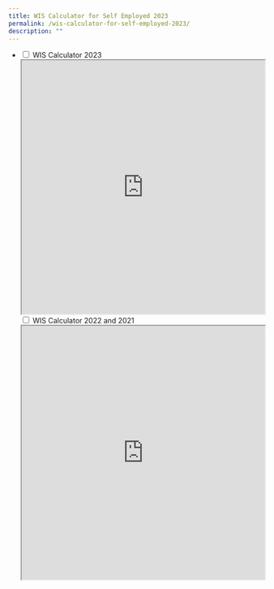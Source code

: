 ```yaml
---
title: WIS Calculator for Self Employed 2023
permalink: /wis-calculator-for-self-employed-2023/
description: ""
---
```


<ul class="jekyllcodex_accordion">
  <li>
    <input type="checkbox" id="accordion1">
    <label for="accordion1">WIS Calculator 2023</label>
    <div>
        <iframe src="https://www.checkfirst.gov.sg/c/15ea6fab-98e2-4562-9d38-aa6c73d7beac" style="width:100%;height:500px"></iframe>
    </div>
   <input type="checkbox" id="accordion1">
    <label for="accordion1">WIS Calculator 2022 and 2021</label>
    <div>
        <iframe src="https://www.checkfirst.gov.sg/c/15ea6fab-98e2-4562-9d38-aa6c73d7beac" style="width:100%;height:500px"></iframe>
    </div>
	</li>
</ul>

<style>
details>summary {
  list-style-type: none;
	font-size: 18px;
  outline: none;
  cursor: pointer;
  padding: 5px;
  border-radius: 5px;
}
	
details>summary::-webkit-details-marker {
  display: none;
}
	
 a.hyperlink {
    color:green;
		text-decoration: none;
  }
a.hyperlink:hover {
    color:MediumVioletRed;
  }
ol.loweralph {
	list-style-type: lower-alpha;
	}
	
li.Numbering::marker {
	font-weight: bold;
	color: #009427;
	}
	img.advisory1 {
  height: 35%;
  width: 35%;
}	
</style>